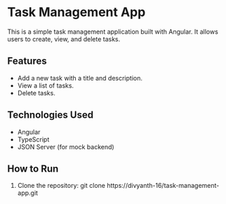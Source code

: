 # Task Management App

This is a simple task management application built with Angular. It allows users to create, view, and delete tasks.

## Features
- Add a new task with a title and description.
- View a list of tasks.
- Delete tasks.

## Technologies Used
- Angular
- TypeScript
- JSON Server (for mock backend)

## How to Run
1. Clone the repository:
   git clone https://divyanth-16/task-management-app.git
